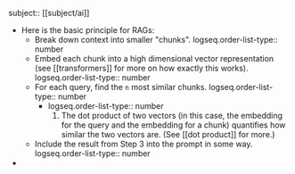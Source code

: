 subject:: [[subject/ai]]

- Here is the basic principle for RAGs:
	- Break down context into smaller "chunks".
	  logseq.order-list-type:: number
	- Embed each chunk into a high dimensional vector representation (see [[transformers]] for more on how exactly this works).
	  logseq.order-list-type:: number
	- For each query, find the `n` most similar chunks.
	  logseq.order-list-type:: number
		- logseq.order-list-type:: number
		  1. The dot product of two vectors (in this case, the embedding for the query and the embedding for a chunk) quantifies how similar the two vectors are. (See [[dot product]] for more.)
	- Include the result from Step 3 into the prompt in some way.
	  logseq.order-list-type:: number
-